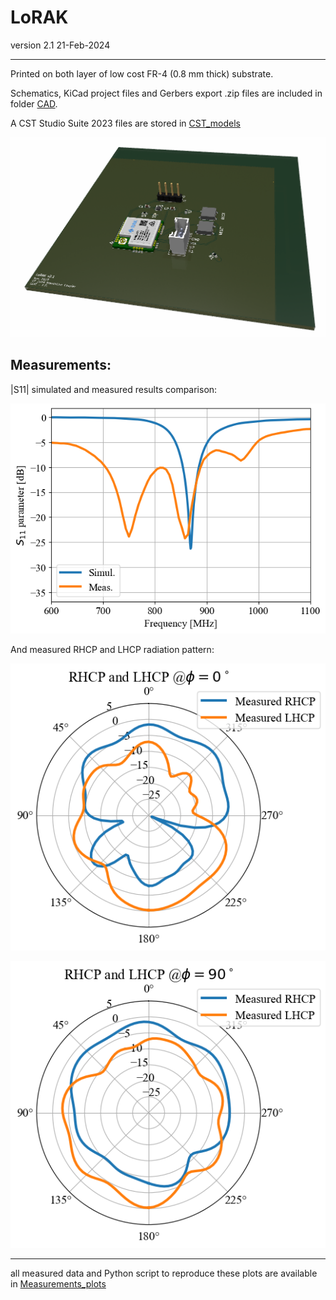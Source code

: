 # LoRAK

version 2.1 21-Feb-2024

-----------------------

Printed on both layer of low cost FR-4 (0.8 mm thick) substrate. 

Schematics, KiCad project files and Gerbers export .zip files are included in folder [CAD](https://github.com/FranPosi/LoRAK/tree/main/CAD).

A CST Studio Suite 2023 files are stored in [CST_models](https://github.com/FranPosi/LoRAK/tree/main/CST_models)

![alt text](https://github.com/FranPosi/LoRAK/blob/main/images/3D.png)


## Measurements: 

|S11| simulated and measured results comparison:

![alt text](https://github.com/FranPosi/LoRAK/blob/main/images/S11-meas.png)

And measured RHCP and LHCP radiation pattern: 

![alt text](https://github.com/FranPosi/LoRAK/blob/main/images/Polar-Phi0-measAlone.png)

![alt text](https://github.com/FranPosi/LoRAK/blob/main/images/Polar-Phi90-measAlone.png?)

-----------------------

all measured data and Python script to reproduce these plots are available in [Measurements_plots](https://github.com/FranPosi/LoRAK/tree/main/Measurements_plots)
